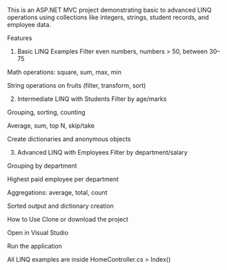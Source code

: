 This is an ASP.NET MVC project demonstrating basic to advanced LINQ operations using collections like integers, strings, student records, and employee data.

Features
1. Basic LINQ Examples
Filter even numbers, numbers > 50, between 30–75

Math operations: square, sum, max, min

String operations on fruits (filter, transform, sort)

2. Intermediate LINQ with Students
Filter by age/marks

Grouping, sorting, counting

Average, sum, top N, skip/take

Create dictionaries and anonymous objects

3. Advanced LINQ with Employees
Filter by department/salary

Grouping by department

Highest paid employee per department

Aggregations: average, total, count

Sorted output and dictionary creation

How to Use
Clone or download the project

Open in Visual Studio

Run the application

All LINQ examples are inside HomeController.cs > Index()

